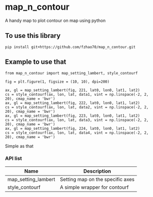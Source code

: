 # map_n_contour
A handy map to plot contour on map using python

## To use this library

```
pip install git+https://github.com/fzhao70/map_n_contour.git
```

## Example to use that

```
from map_n_contour import map_setting_lambert, style_contourf

fig = plt.figure(1, figsize = (10, 10), dpi=200)

ax, gl = map_setting_lambert(fig, 221, lat0, lon0, lat1, lat2)
cs = style_contourf(ax, lon, lat, data1, vint = np.linspace(-2, 2, 20), cmap_name = 'bwr')
ax, gl = map_setting_lambert(fig, 222, lat0, lon0, lat1, lat2)
cs = style_contourf(ax, lon, lat, data2, vint = np.linspace(-2, 2, 20), cmap_name = 'bwr')
ax, gl = map_setting_lambert(fig, 223, lat0, lon0, lat1, lat2)
cs = style_contourf(ax, lon, lat, data3, vint = np.linspace(-2, 2, 20), cmap_name = 'bwr')
ax, gl = map_setting_lambert(fig, 224, lat0, lon0, lat1, lat2)
cs = style_contourf(ax, lon, lat, data4, vint = np.linspace(-2, 2, 20), cmap_name = 'bwr')

```

Simple as that

### API list


| Name                   |    Description                     |
| --------               |     --------                       |
| map_setting_lambert    |  Setting map on the specific axes  |
| style_contourf         |  A simple wrapper for contourf     | 
